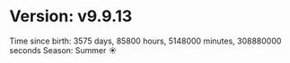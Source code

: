 # Version: v9.9.13
Time since birth: 3575 days, 85800 hours, 5148000 minutes, 308880000 seconds
Season: Summer ☀️
